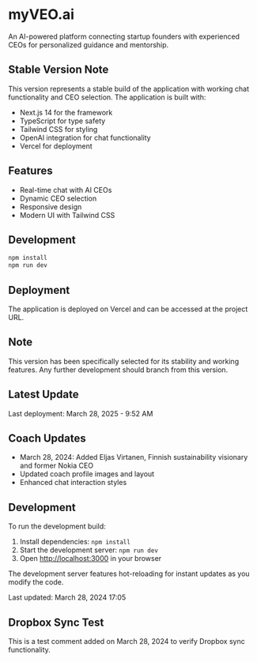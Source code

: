 # myVEO.ai

An AI-powered platform connecting startup founders with experienced CEOs for personalized guidance and mentorship.

## Stable Version Note

This version represents a stable build of the application with working chat functionality and CEO selection. The application is built with:

- Next.js 14 for the framework
- TypeScript for type safety
- Tailwind CSS for styling
- OpenAI integration for chat functionality
- Vercel for deployment

## Features

- Real-time chat with AI CEOs
- Dynamic CEO selection
- Responsive design
- Modern UI with Tailwind CSS

## Development

```bash
npm install
npm run dev
```

## Deployment

The application is deployed on Vercel and can be accessed at the project URL.

## Note

This version has been specifically selected for its stability and working features. Any further development should branch from this version.

## Latest Update
Last deployment: March 28, 2025 - 9:52 AM

## Coach Updates
- March 28, 2024: Added Eljas Virtanen, Finnish sustainability visionary and former Nokia CEO
- Updated coach profile images and layout
- Enhanced chat interaction styles

## Development
To run the development build:
1. Install dependencies: `npm install`
2. Start the development server: `npm run dev`
3. Open [http://localhost:3000](http://localhost:3000) in your browser

The development server features hot-reloading for instant updates as you modify the code.

Last updated: March 28, 2024 17:05 

## Dropbox Sync Test
This is a test comment added on March 28, 2024 to verify Dropbox sync functionality. 